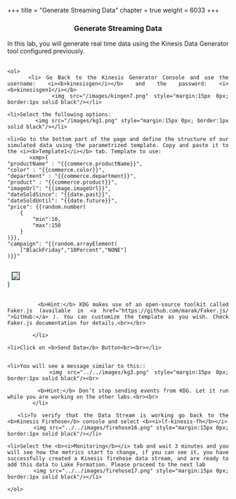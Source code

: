 +++
title = "Generate Streaming Data"
chapter = true
weight = 6033
+++

<center><h3>Generate Streaming Data</h3></center>

<div style="text-align: justify">
   
 
  In this lab, you will generate real time data using the Kinesis Data Generator tool configured previously. <br><br>
    

    <ol>
        <li> Go Back to the Kinesis Generator Console and use the username: <i><b>kinesisgen</i></b> and the password: <i><b>kinesisgen1</i></b> 
            <img src="/images/kingen7.png" style="margin:15px 0px; border:1px solid black"/></li>
            
    <li>Select the following options:
            <img src="/images/kg1.png" style="margin:15px 0px; border:1px solid black"/></li> 
            
    <li>Go to the bottom part of the page and define the structure of our simulated data using the parametrized template. Copy and paste it to the <i><b>Template1</i></b> tab. Template to use: 
           <xmp>{
    "productName" : "{{commerce.productName}}",
    "color" : "{{commerce.color}}",
    "department" : "{{commerce.department}}",
    "product" : "{{commerce.product}}",
    "imageUrl": "{{image.imageUrl}}",
    "dateSoldSince": "{{date.past}}",
    "dateSoldUntil": "{{date.future}}",
    "price": {{random.number(
        {
            "min":10,
            "max":150
        }
    )}},
    "campaign": "{{random.arrayElement(
        ["BlackFriday","10Percent","NONE"]
    )}}"
}</xmp>
            <img src="/images/kg2.png" style="margin:15px 0px; border:1px solid black"/><br><br>
            
            <b>Hint:</b> KDG makes use of an open-source toolkit called Faker.js (available in <a href="https://github.com/marak/Faker.js/ ">GitHub:</a> ). You can customize the template as you wish. Check Faker.js documentation for details.<br></br>
            
            </li> 
            
    <li>Click on <b>Send Data</b> Button<br><br></li> 
    
    
    <li>You will see a message similar to this::
            <img src="../../images/kg3.png" style="margin:15px 0px; border:1px solid black"/><br>
            
            <b>Hint:</b> Don’t stop sending events from KDG. Let it run while you are working on the other labs.<br><br> 
            </li>  
            
      <li>To verify that the Data Stream is working go back to the <b>Kinesis Firehose</b> console and select <b><i>lf-kinesis-fh</b></i>
            <img src="../../images/firehose16.png" style="margin:15px 0px; border:1px solid black"/></li>
            
    <li>Select the <b><i>Monitoring</b></i> tab and wait 3 minutes and you will see how the metrics start to change, if you can see it, you have successfully created a Kinesis firehose data stream, and are ready to add this data to Lake Formation. Please proceed to the next lab
            <img src="../../images/firehose17.png" style="margin:15px 0px; border:1px solid black"/></li>                                             
                           
    </ol>
 </div>
 

